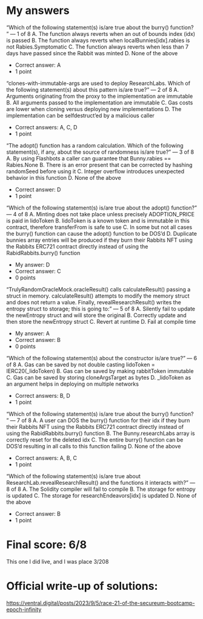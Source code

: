 # My answers
“Which of the following statement(s) is/are true about the burry() function? ”
— 1 of 8
 A. The function always reverts when an out of bounds index (idx) is passed
 B. The function always reverts when localBunnies[idx].rabies is not Rabies.Symptomatic
 C. The function always reverts when less than 7 days have passed since the Rabbit was minted
 D. None of the above
- Correct answer: A
- 1 point

“clones-with-immutable-args are used to deploy ResearchLabs. Which of the following statement(s) about this pattern is/are true?”
— 2 of 8
 A. Arguments originating from the proxy to the implementation are immutable
 B. All arguments passed to the implementation are immutable
 C. Gas costs are lower when cloning versus deploying new implementations
 D. The implementation can be selfdestruct’ed by a malicious caller
- Correct answers: A, C, D
- 1 point

“The adopt() function has a random calculation. Which of the following statement(s), if any, about the source of randomness is/are true?”
— 3 of 8
 A. By using Flashbots a caller can guarantee that Bunny.rabies == Rabies.None
 B. There is an error present that can be corrected by hashing randomSeed before using it
 C. Integer overflow introduces unexpected behavior in this function
 D. None of the above
- Correct answer: D
- 1 point

“Which of the following statement(s) is/are true about the adopt() function?”
— 4 of 8
 A. Minting does not take place unless precisely ADOPTION_PRICE is paid in lidoToken
 B. lidoToken is a known token and is immutable in this contract, therefore transferFrom is safe to use
 C. In some but not all cases the burry() function can cause the adopt() function to be DOS’d
 D. Duplicate bunnies array entries will be produced if they burn their Rabbits NFT using the Rabbits ERC721 contract directly instead of using the RabidRabbits.burry() function
- My answer: D
- Correct answer: C
- 0 points

“TrulyRandomOracleMock.oracleResult() calls calculateResult() passing a struct in memory. calculateResult() attempts to modify the memory struct and does not return a value. Finally, revealResearchResult() writes the entropy struct to storage; this is going to:”
— 5 of 8
 A. Silently fail to update the newEntropy struct and will store the original
 B. Correctly update and then store the newEntropy struct
 C. Revert at runtime
 D. Fail at compile time
- My answer: A
- Correct answer: B
- 0 points

“Which of the following statement(s) about the constructor is/are true?”
— 6 of 8
 A. Gas can be saved by not double casting lidoToken = IERC20(_lidoToken)
 B. Gas can be saved by making rabbitToken immutable
 C. Gas can be saved by storing cloneArgsTarget as bytes
 D. _lidoToken as an argument helps in deploying on multiple networks
- Correct answers: B, D
- 1 point

“Which of the following statement(s) is/are true about the burry() function? ”
— 7 of 8
 A. A user can DOS the burry() function for their idx if they burn their Rabbits NFT using the Rabbits ERC721 contract directly instead of using the RabidRabbits.burry() function
 B. The Bunny.researchLabs array is correctly reset for the deleted idx
 C. The entire burry() function can be DOS’d resulting in all calls to this function failing
 D. None of the above
- Correct answers: A, B, C
- 1 point

“Which of the following statement(s) is/are true about ResearchLab.revealResearchResult() and the functions it interacts with?”
— 8 of 8
 A. The Solidity compiler will fail to compile
 B. The storage for entropy is updated
 C. The storage for researchEndeavors[idx] is updated
 D. None of the above
- Correct answer: B
- 1 point

# Final score: 6/8
This one I did live, and I was place 3/208

# Official write-up of solutions:
https://ventral.digital/posts/2023/9/5/race-21-of-the-secureum-bootcamp-epoch-infinity
